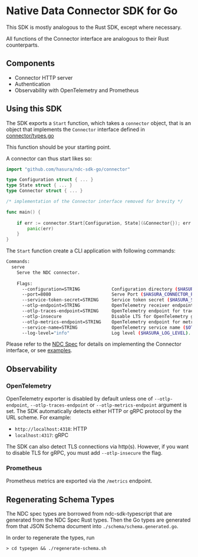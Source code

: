 # Native Data Connector SDK for Go

This SDK is mostly analogous to the Rust SDK, except where necessary.

All functions of the Connector interface are analogous to their Rust counterparts.

## Components

- Connector HTTP server 
- Authentication
- Observability with OpenTelemetry and Prometheus

## Using this SDK

The SDK exports a `Start` function, which takes a `connector` object, that is an object that implements the `Connector` interface defined in [connector/types.go](connector/types.go)

This function should be your starting point.

A connector can thus start likes so:

```go
import "github.com/hasura/ndc-sdk-go/connector"

type Configuration struct { ... }
type State struct { ... }
type Connector struct { ... }

/* implementation of the Connector interface removed for brevity */

func main() {
  
	if err := connector.Start[Configuration, State](&Connector{}); err != nil {
		panic(err)
	}
}
```

The `Start` function create a CLI application with following commands: 

```sh
Commands:
  serve
    Serve the NDC connector.
		
    Flags:
      --configuration=STRING            Configuration directory ($HASURA_CONFIGURATION_DIRECTORY).
      --port=8080                       Serve Port ($HASURA_CONNECTOR_PORT).
      --service-token-secret=STRING     Service token secret ($HASURA_SERVICE_TOKEN_SECRET).
      --otlp-endpoint=STRING            OpenTelemetry receiver endpoint that is set as default for all types ($OTEL_EXPORTER_OTLP_ENDPOINT).
      --otlp-traces-endpoint=STRING     OpenTelemetry endpoint for traces ($OTEL_EXPORTER_OTLP_TRACES_ENDPOINT).
      --otlp-insecure                   Disable LTS for OpenTelemetry gRPC exporters ($OTEL_EXPORTER_OTLP_INSECURE).
      --otlp-metrics-endpoint=STRING    OpenTelemetry endpoint for metrics ($OTEL_EXPORTER_OTLP_METRICS_ENDPOINT).
      --service-name=STRING             OpenTelemetry service name ($OTEL_SERVICE_NAME).
      --log-level="info"                Log level ($HASURA_LOG_LEVEL).
```

Please refer to the [NDC Spec](https://hasura.github.io/ndc-spec/) for details on implementing the Connector interface, or see [examples](./example).  

## Observability

### OpenTelemetry

OpenTelemetry exporter is disabled by default unless one of `--otlp-endpoint`, `--otlp-traces-endpoint` or `--otlp-metrics-endpoint` argument is set. The SDK automatically detects either HTTP or gRPC protocol by the URL scheme. For example:

- `http://localhost:4318`: HTTP
- `localhost:4317`: gRPC

The SDK can also detect TLS connections via http(s). However, if you want to disable TLS for gRPC, you must add `--otlp-insecure` the flag.

### Prometheus

Prometheus metrics are exported via the `/metrics` endpoint.

## Regenerating Schema Types

The NDC spec types are borrowed from ndc-sdk-typescript that are generated from the NDC Spec Rust types.
Then the Go types are generated from that JSON Schema document into `./schema/schema.generated.go`.

In order to regenerate the types, run

```
> cd typegen && ./regenerate-schema.sh
```
